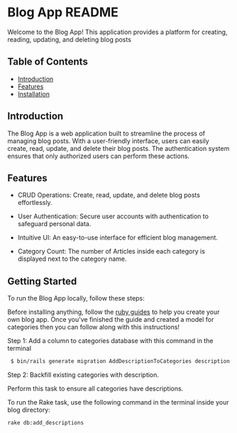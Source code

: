 # Blog App README

Welcome to the Blog App! This application provides a platform for creating, reading, updating, and deleting blog posts

## Table of Contents

- [Introduction](#introduction)
- [Features](#features)
- [Installation](#installation)


## Introduction

The Blog App is a web application built to streamline the process of managing blog posts. With a user-friendly interface, users can easily create, read, update, and delete their blog posts. The authentication system ensures that only authorized users can perform these actions.

## Features

* CRUD Operations: Create, read, update, and delete blog posts effortlessly.

* User Authentication: Secure user accounts with authentication to safeguard personal data.

* Intuitive UI: An easy-to-use interface for efficient blog management.
* Category Count: The number of Articles inside each category is displayed next to the category name.

## Getting Started

To run the Blog App locally, follow these steps:

Before installing anything, follow the [ruby guides](https://guides.rubyonrails.org/getting_started.html#mvc-and-you) to help you create your own blog app. Once you've finished the guide and created a model for categories then you can follow along with this instructions!

Step 1: Add a column to categories database with this command in the terminal
```bash
 $ bin/rails generate migration AddDescriptionToCategories description:string
```
Step 2: Backfill existing categories with description.

Perform this task  to ensure all categories have descriptions.

To run the Rake task, use the following command in the terminal inside your blog directory:

```bash
rake db:add_descriptions
```